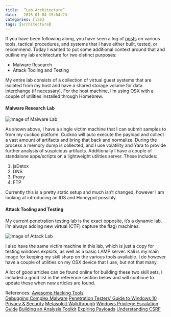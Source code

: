```yaml
---
title:  “Lab Architecture”
date:   2015-01-04 15:04:23
categories: [lab]
tags: [architecture]
---
```

If you have been following along, you have seen a log of [posts](https://ashbyca.github.io/categories/#lab) on various tools, tactical procedures, and systems that I have either built, tested, or recommend.  Today I wanted to put some additional context around that and outline my lab architecture for two distinct purposes:

* Malware Research
* Attack Tooling and Testing

My entire lab consists of a collection of virtual guest systems that are isolated from my host and have a shared storage volume for data interchange (if necessary).  For the host machine, I’m using OSX with a couple of utilities installed through Homebrew.  

#### Malware Research Lab

![Image of Malware Lab](https://user-images.githubusercontent.com/6200040/38623904-d537d4b4-3d74-11e8-9716-0b14047387f8.png)

As shown above, I have a single victim machine that I can submit samples to from my cuckoo platform.  Cuckoo will auto execute the payload and collect a vast amount of artifacts and bring that back and normalize.  During the process a memory dump is collected, and I use volatility and Yara to provide further analysis of suspicious artifacts.  Additionally I have a couple of standalone apps/scripts on a lightweight utilities server.  These includes:

1. jsDetox
2. DNS
3. Proxy
4. FTP

Currently this is a pretty static setup and much isn’t changed, however I am looking at introducing an IDS and Honeypot possibly.

#### Attack Tooling and Testing

My current penetration testing lab is the exact opposite, it’s a dynamic lab.  I’m always adding new virtual (CTF) capture the flag) machines.  

![Image of Attack Lab](https://user-images.githubusercontent.com/6200040/38623930-df82681c-3d74-11e8-8563-c1047f192aba.png)

I also have the same victim machine in this lab, which is just a copy for testing windows exploits, as well as a basic LAMP server.  Kali is my main image for keeping my skill sharp on the various tools available.  I do however have a couple of utilities on my OSX device that I use, but not that many.


A lot of good articles can be found online for building these two skill sets, I included a  good list in the reference section below and will continue to update these when new articles are found.

References:
[Awesome Hacking Tools](https://github.com/m4ll0k/Awesome-Hacking-Tools)<br>
[Debugging Complex Malware](https://www.fireeye.com/blog/threat-research/2018/01/debugging-complex-malware-that-executes-code-on-the-heap.html)
[Penetration Testers’ Guide to Windows 10 Privacy & Security](https://www.linkedin.com/pulse/penetration-testers-guide-windows-10-privacy-security-andrew-douma/)
[Metasploit Walkthrough](http://resources.infosecinstitute.com/metasploitable-1-walkthrough/)
[Windows Privilege Escalation Guide](https://www.sploitspren.com/2018-01-26-Windows-Privilege-Escalation-Guide/)
[Building an Analysis Toolkit](https://swannysec.net/2015/10/10/building-an-analysis-toolkit.html)
[Expiring Payloads](https://www.gironsec.com/blog/2018/01/expiring-payloads-in-the-metasploit-framework/)
[Understanding CSRF](http://www.hackingarticles.in/understanding-csrf-vulnerability-beginner-guide/)
